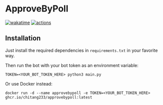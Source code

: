 # ApproveByPoll

[![wakatime](https://wakatime.com/badge/user/8fb54ab7-2914-4f28-b19d-d25e65f8e545/project/625fda84-ae65-4398-8d0f-c53903f1b04c.svg)](https://wakatime.com/badge/user/8fb54ab7-2914-4f28-b19d-d25e65f8e545/project/625fda84-ae65-4398-8d0f-c53903f1b04c)
[![actions](https://github.com/chitang233/ApproveByPoll/actions/workflows/docker-ci.yaml/badge.svg)](https://github.com/chitang233/ApproveByPoll/actions/workflows/docker-ci.yaml)

## Installation

Just install the required dependencies in `requirements.txt` in your favorite way.

Then run the bot with your bot token as an environment variable:

```shell
TOKEN=<YOUR_BOT_TOKEN_HERE> python3 main.py
```

Or use Docker instead:

```shell
docker run -d --name approvebypoll -e TOKEN=<YOUR_BOT_TOKEN_HERE> ghcr.io/chitang233/approvebypoll:latest
```
